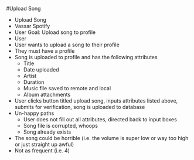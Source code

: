 #Upload Song

- Upload Song
- Vassar Spotify
- User Goal: Upload song to profile
- User
- User wants to upload a song to their profile
- They must have a profile
- Song is uploaded to profile and has the following attributes
  - Title 
  - Date uploaded
  - Artist
  - Duration
  - Music file saved to remote and local
  - Album attachments
- User clicks button titled upload song, inputs attributes listed above, submits for verification, song is uploaded to database
- Un-happy paths
  - User does not fill out all attributes, directed back to input boxes
  - Song file is corrupted, whoops
  - Song already exists
- The song could be horrible (i.e. the volume is super low or way too high or just straight up awful)
- Not as frequent (i.e. 4)